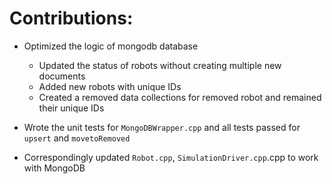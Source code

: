 # Contributions:
+ Optimized the logic of mongodb database
    - Updated the status of robots without creating multiple new documents
    - Added new robots with unique IDs
    - Created a removed data collections for removed robot and remained their unique IDs

+ Wrote the unit tests for `MongoDBWrapper.cpp` and all tests passed for `upsert` and `movetoRemoved`

+ Correspondingly updated `Robot.cpp`, `SimulationDriver.cpp`.cpp to work with MongoDB
